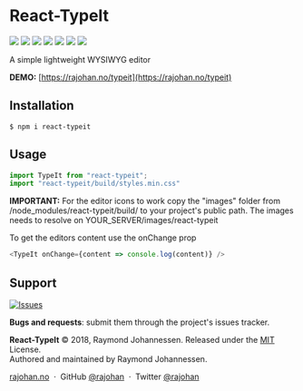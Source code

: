 # React-TypeIt

[![](https://img.shields.io/npm/v/react-typeit.svg?style=flat)](https://www.npmjs.com/package/react-typeit)
[![](https://img.shields.io/npm/dt/react-typeit.svg?style=flat)](https://www.npmjs.com/package/react-typeit)
![](https://img.shields.io/bundlephobia/min/react-typeit.svg?style=flat)
![](https://img.shields.io/npm/l/react-typeit.svg?style=flat)
![](https://img.shields.io/snyk/vulnerabilities/npm/react-typeit.svg?style=flat)
[![](https://img.shields.io/npm/dependency-version/react-typeit/peer/react.svg?style=flat)](https://www.npmjs.com/package/react)
[![](https://img.shields.io/npm/dependency-version/react-typeit/peer/react-dom.svg?style=flat)](https://www.npmjs.com/package/react-dom)

A simple lightweight WYSIWYG editor

**DEMO:** [https://rajohan.no/typeit](https://rajohan.no/typeit)

## Installation
```
$ npm i react-typeit
```

## Usage
```javascript
import TypeIt from "react-typeit";
import "react-typeit/build/styles.min.css"
```
**IMPORTANT:** For the editor icons to work copy the "images" folder from /node_modules/react-typeit/build/ to your project's public path.
The images needs to resolve on YOUR_SERVER/images/react-typeit

To get the editors content use the onChange prop
```javascript
<TypeIt onChange={content => console.log(content)} />
```
## Support
[![Issues](http://img.shields.io/github/issues/rajohan/react-typeit.svg)](https://github.com/rajohan/react-typeit/issues)

__Bugs and requests__: submit them through the project's issues tracker.<br>

**React-TypeIt** © 2018, Raymond Johannessen. Released under the [MIT] License.<br>
Authored and maintained by Raymond Johannessen.

[rajohan.no](https://rajohan.no) &nbsp;&middot;&nbsp;
GitHub [@rajohan](https://github.com/rajohan) &nbsp;&middot;&nbsp;
Twitter [@rajohan](https://twitter.com/rajohan)

[MIT]: http://mit-license.org/
